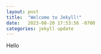 ```yaml
---
layout: post
title:  "Welcome to Jekyll!"
date:   2023-08-20 17:53:56 -0700
categories: jekyll update
---
```

Hello